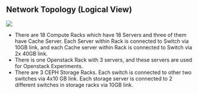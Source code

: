 ## Network Topology (Logical View)

![](https://github.com/CCI-MOC/papers/blob/master/engage1/Engage1Network.png)

* There are 18 Compute Racks which have 18 Servers and three of them have Cache Server. Each Server within Rack is connected to Switch via 10GB link, and each Cache server within Rack is connected to Switch via 2x 40GB link.
* There is one Openstack Rack with 3 servers, and these servers are used for Openstack Experiments.
* There are 3 CEPH Storage Racks. Each switch is connected to other two switches via 4x10 GB link. Each storage server is connected to 2 different switches in storage racks via 10GB link.


